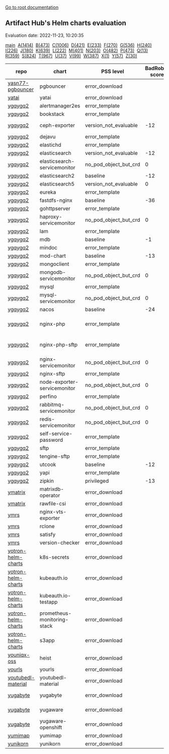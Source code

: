 [Go to root documentation](https://vicenteherrera.com/psa-checker)

## Artifact Hub's Helm charts evaluation

Evaluation date: 2022-11-23, 10:20:35

[main](./charts_levels)&nbsp; [A(1414)](./charts_levels_a)&nbsp; [B(473)](./charts_levels_b)&nbsp; [C(1006)](./charts_levels_c)&nbsp; [D(421)](./charts_levels_d)&nbsp; [E(233)](./charts_levels_e)&nbsp; [F(270)](./charts_levels_f)&nbsp; [G(536)](./charts_levels_g)&nbsp; [H(240)](./charts_levels_h)&nbsp; [I(226)](./charts_levels_i)&nbsp; [J(180)](./charts_levels_j)&nbsp; [K(639)](./charts_levels_k)&nbsp; [L(222)](./charts_levels_l)&nbsp; [M(401)](./charts_levels_m)&nbsp; [N(203)](./charts_levels_n)&nbsp; [O(482)](./charts_levels_o)&nbsp; [P(473)](./charts_levels_p)&nbsp; [Q(13)](./charts_levels_q)&nbsp; [R(359)](./charts_levels_r)&nbsp; [S(824)](./charts_levels_s)&nbsp; [T(967)](./charts_levels_t)&nbsp; [U(37)](./charts_levels_u)&nbsp; [V(99)](./charts_levels_v)&nbsp; [W(387)](./charts_levels_w)&nbsp; [X(1)](./charts_levels_x)&nbsp; [Y(57)](./charts_levels_y)&nbsp; [Z(30)](./charts_levels_z)&nbsp; 

| repo | chart | PSS level | BadRobot score | chart version | app version |
|------|------|------|------|------|------|
| [yasn77-pgbouncer](https://yasn77.github.io/pgbouncer/) | pgbouncer | error_download |  | 0.0.6 | 1.17.0 |
| [yatai](https://bentoml.github.io/yatai-chart) | yatai | error_download |  | 0.4.6 | 0.4.6 |
| [ygqygq2](https://ygqygq2.github.io/charts/) | alertmanager2es | error_template |  | 2.0.0 | 0.0.3 |
| [ygqygq2](https://ygqygq2.github.io/charts/) | bookstack | error_template |  | 2.0.0 | v2.1 |
| [ygqygq2](https://ygqygq2.github.io/charts/) | ceph-exporter | version_not_evaluable | -12 | 1.0.0 | 2.0.1-luminous |
| [ygqygq2](https://ygqygq2.github.io/charts/) | dejavu | error_template |  | 2.0.0 | 3.4.0 |
| [ygqygq2](https://ygqygq2.github.io/charts/) | elastichd | error_template |  | 2.0.0 | 1.4 |
| [ygqygq2](https://ygqygq2.github.io/charts/) | elasticsearch | version_not_evaluable | -12 | 1.30.0 | 6.7.0 |
| [ygqygq2](https://ygqygq2.github.io/charts/) | elasticsearch-servicemonitor | no_pod_object_but_crd | 0 | 1.0.0 | 1.1.0 |
| [ygqygq2](https://ygqygq2.github.io/charts/) | elasticsearch2 | baseline | -12 | 1.0.0 | 2.4.6 |
| [ygqygq2](https://ygqygq2.github.io/charts/) | elasticsearch5 | version_not_evaluable | 0 | 6.2.2 | 7.3.0 |
| [ygqygq2](https://ygqygq2.github.io/charts/) | eureka | error_template |  | 2.0.0 | 1.0.0 |
| [ygqygq2](https://ygqygq2.github.io/charts/) | fastdfs-nginx | baseline | -36 | 2.1.0 | 6.08 |
| [ygqygq2](https://ygqygq2.github.io/charts/) | gohttpserver | error_template |  | 2.0.0 | 1.0 |
| [ygqygq2](https://ygqygq2.github.io/charts/) | haproxy-servicemonitor | no_pod_object_but_crd | 0 | 1.0.0 | 0.10.0 |
| [ygqygq2](https://ygqygq2.github.io/charts/) | lam | error_template |  | 2.0.0 | 6.9 |
| [ygqygq2](https://ygqygq2.github.io/charts/) | mdb | baseline | -1 | 5.0.5 | 1.0.0 |
| [ygqygq2](https://ygqygq2.github.io/charts/) | mindoc | error_template |  | 2.0.0 | 2.0 |
| [ygqygq2](https://ygqygq2.github.io/charts/) | mod-chart | baseline | -13 | 3.0.7 | 1.0.0 |
| [ygqygq2](https://ygqygq2.github.io/charts/) | mongoclient | error_template |  | 2.0.0 | 2.2.0 |
| [ygqygq2](https://ygqygq2.github.io/charts/) | mongodb-servicemonitor | no_pod_object_but_crd | 0 | 1.0.0 | 0.10.0 |
| [ygqygq2](https://ygqygq2.github.io/charts/) | mysql | error_template |  | 4.5.3 | 5.7.26 |
| [ygqygq2](https://ygqygq2.github.io/charts/) | mysql-servicemonitor | no_pod_object_but_crd | 0 | 1.0.0 | 5.7.24 |
| [ygqygq2](https://ygqygq2.github.io/charts/) | nacos | baseline | -24 | 2.1.2 | 2.1.0 |
| [ygqygq2](https://ygqygq2.github.io/charts/) | nginx-php | error_template |  | 2.0.0 | nginx-1.10.3_php-7.0_1242 |
| [ygqygq2](https://ygqygq2.github.io/charts/) | nginx-php-sftp | error_template |  | 2.0.0 | nginx-1.10.3_php-7.0_1242 |
| [ygqygq2](https://ygqygq2.github.io/charts/) | nginx-servicemonitor | no_pod_object_but_crd | 0 | 1.0.0 | 0.10.0 |
| [ygqygq2](https://ygqygq2.github.io/charts/) | nginx-sftp | error_template |  | 2.0.0 | 1.14.2 |
| [ygqygq2](https://ygqygq2.github.io/charts/) | node-exporter-servicemonitor | no_pod_object_but_crd | 0 | 1.0.0 | v0.17.0 |
| [ygqygq2](https://ygqygq2.github.io/charts/) | perfino | error_template |  | 2.0.0 | 3.2.1 |
| [ygqygq2](https://ygqygq2.github.io/charts/) | rabbitmq-servicemonitor | no_pod_object_but_crd | 0 | 1.0.0 | v1.0.0-RC6.1 |
| [ygqygq2](https://ygqygq2.github.io/charts/) | redis-servicemonitor | no_pod_object_but_crd | 0 | 1.0.0 | v1.5.2-alpine |
| [ygqygq2](https://ygqygq2.github.io/charts/) | self-service-password | error_template |  | 2.0.0 | 1.3 |
| [ygqygq2](https://ygqygq2.github.io/charts/) | sftp | error_template |  | 2.0.0 | 1.0 |
| [ygqygq2](https://ygqygq2.github.io/charts/) | tengine-sftp | error_template |  | 2.0.0 | 2.3.2 |
| [ygqygq2](https://ygqygq2.github.io/charts/) | utcook | baseline | -12 | 2.1.4 | 1.0.0 |
| [ygqygq2](https://ygqygq2.github.io/charts/) | yapi | error_template |  | 2.0.0 | v1.8.0 |
| [ygqygq2](https://ygqygq2.github.io/charts/) | zipkin | privileged | -13 | 2.1.1 | 2.23 |
| [ymatrix](https://ymatrix-data.github.io/charts) | matrixdb-operator | error_download |  | 0.11.1 | 0.11.1 |
| [ymatrix](https://ymatrix-data.github.io/charts) | rawfile-csi | error_download |  | 0.2.1 | 0.2.1 |
| [ymrs](https://ymrsmns.github.io/helm-charts/) | nginx-vts-exporter | error_download |  | 0.1.2 | 0.10.7 |
| [ymrs](https://ymrsmns.github.io/helm-charts/) | rclone | error_download |  | 0.1.4 | 1.52.3 |
| [ymrs](https://ymrsmns.github.io/helm-charts/) | satisfy | error_download |  | 1.0.2 | 3.0.4 |
| [ymrs](https://ymrsmns.github.io/helm-charts/) | version-checker | error_download |  | 0.2.3 | v0.2.1 |
| [yotron-helm-charts](http://helm.yotron.de) | k8s-secrets | error_download |  | 1.0.0 | 1.0.0 |
| [yotron-helm-charts](http://helm.yotron.de) | kubeauth.io | error_download |  | 1.2.1 |  |
| [yotron-helm-charts](http://helm.yotron.de) | kubeauth.io-testapp | error_download |  | 1.2.1 |  |
| [yotron-helm-charts](http://helm.yotron.de) | prometheus-monitoring-stack | error_download |  | 1.1.0 |  |
| [yotron-helm-charts](http://helm.yotron.de) | s3app | error_download |  | 1.1.1 | 1.1.2 |
| [youniqx-oss](https://youniqx.github.io/helm-charts/) | heist | error_download |  | 1.1.36 | 1.1.36 |
| [yourls](https://charts.yourls.org/) | yourls | error_download |  | 5.2.14 | 1.9.1 |
| [youtubedl-material](https://tzahi12345.github.io/YoutubeDL-Material/chart) | youtubedl-material | error_download |  | 0.0.1 |  |
| [yugabyte](https://charts.yugabyte.com) | yugabyte | error_download |  | 2.15.3 | 2.15.3.0-b231 |
| [yugabyte](https://charts.yugabyte.com) | yugaware | error_download |  | 2.15.3 | 2.15.3.0-b231 |
| [yugabyte](https://charts.yugabyte.com) | yugaware-openshift | error_download |  | 2.14.4 | 2.14.4.0-b26 |
| [yumimap](https://jamashi.github.io/yumimap-helm) | yumimap | error_download |  | 0.1.1 | 0.1.0 |
| [yunikorn](https://apache.github.io/yunikorn-release) | yunikorn | error_download |  | 1.1.0 |  |
